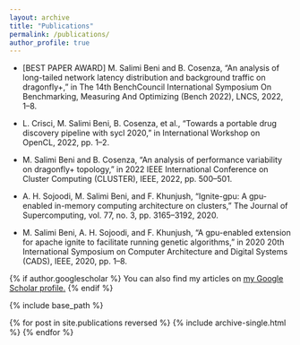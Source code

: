 ```yaml
---
layout: archive
title: "Publications"
permalink: /publications/
author_profile: true
---
```


- [BEST PAPER AWARD] M. Salimi Beni and B. Cosenza, “An analysis of long-tailed network latency distribution and background traffic on dragonfly+,” in The 14th BenchCouncil International Symposium On Benchmarking, Measuring And Optimizing (Bench 2022), LNCS, 2022, 1–8.

- L. Crisci, M. Salimi Beni, B. Cosenza, et al., “Towards a portable drug discovery pipeline with sycl 2020,” in International Workshop on OpenCL, 2022, pp. 1–2.

- M. Salimi Beni and B. Cosenza, “An analysis of performance variability on dragonfly+ topology,” in 2022 IEEE International Conference on Cluster Computing (CLUSTER), IEEE, 2022, pp. 500–501.

- A. H. Sojoodi, M. Salimi Beni, and F. Khunjush, “Ignite-gpu: A gpu-enabled in-memory computing architecture on clusters,” The Journal of Supercomputing, vol. 77, no. 3, pp. 3165–3192, 2020.

- M. Salimi Beni, A. H. Sojoodi, and F. Khunjush, “A gpu-enabled extension for apache ignite to facilitate running genetic algorithms,” in 2020 20th International Symposium on Computer Architecture and Digital Systems (CADS), IEEE, 2020, pp. 1–8.


{% if author.googlescholar %}
  You can also find my articles on <u><a href="{{author.googlescholar}}">my Google Scholar profile</a>.</u>
{% endif %}

{% include base_path %}

{% for post in site.publications reversed %}
  {% include archive-single.html %}
{% endfor %}

